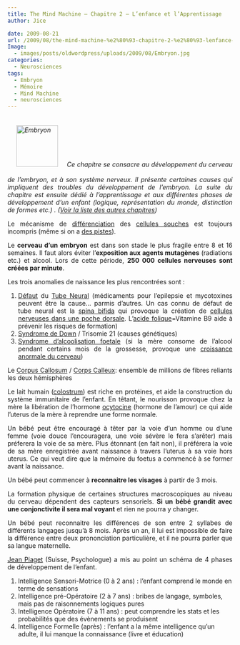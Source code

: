 ```yaml
---
title: The Mind Machine – Chapitre 2 – L’enfance et l’Apprentissage
author: Jice

date: 2009-08-21
url: /2009/08/the-mind-machine-%e2%80%93-chapitre-2-%e2%80%93-lenfance-et-lapprentissage/
Image:
  - images/posts/oldwordpress/uploads/2009/08/Embryon.jpg
categories:
  - Neurosciences
tags:
  - Embryon
  - Mémoire
  - Mind Machine
  - neurosciences
---
```

<p style="text-align: justify;">
  <span><em><a href="images/posts/oldwordpress/uploads/2009/08/Embryon.jpg"><img class="alignleft size-full wp-image-879" style="margin: 20px;" title="Embryon" src="/images/posts/oldwordpress/uploads/2009/08/Embryon.jpg" alt="Embryon" width="93" height="93" /></a>Ce chapitre se consacre au développement du cerveau de l&#8217;embryon, et à son système nerveux. Il présente certaines causes qui impliquent des troubles du développement de l&#8217;embryon. La suite du chapitre est ensuite dédié à l&#8217;apprentissage et aux différentes phases de développement d&#8217;un enfant (logique, représentation du monde, distinction de formes etc.) . (<a href="http://localhost/oldblog/2009/08/the-mind-machine-notes-de-lecture/">Voir la liste des autres chapitres</a>)<br > </em></span>
</p>

<p style="text-align: justify;">
  Le mécanisme de <a id="aptureLink_Qz7tD7Kx6G" href="http://fr.wikipedia.org/wiki/Diff%C3%A9renciation%20cellulaire">différenciation</a> des <a id="aptureLink_4PwWHRD3BG" href="http://fr.wikipedia.org/wiki/Cellule%20souche">cellules souches</a> est toujours incompris (même si on a <a title="Mécanisme de différenciation des cellules souches" href="http://vulgariz.com/medecine-sante/cellules-souches/decouverte-dun-mecanisme-qui-oriente-la-differenciation-des-cellules-souches-du-sang/" target="_blank">des pistes</a>).
</p>

<p style="text-align: justify;">
  Le <strong>cerveau d&#8217;un embryon</strong> est dans son stade le plus fragile entre 8 et 16 semaines. Il faut alors éviter l&#8217;<strong>exposition aux agents mutagènes</strong> (radiations etc.) et alcool. Lors de cette période, <strong>250 000 cellules nerveuses sont créées par minute</strong>.
</p>

<p style="text-align: justify;">
  Les trois anomalies de naissance les plus rencontrées sont :
</p>

<ol style="text-align: justify;">
  <li>
    <a id="aptureLink_sXBt9R5qG9" href="http://en.wikipedia.org/wiki/Neural%20tube%20defect">Défaut</a> du <a id="aptureLink_1xept0Vqq4" href="http://fr.wikipedia.org/wiki/Tube%20neural">Tube Neural</a> (médicaments pour l&#8217;epilepsie et mycotoxines peuvent être la cause&#8230; parmis d&#8217;autres. Un cas connu de défaut de tube neural est la <a id="aptureLink_ZPNC7BmK62" href="http://fr.wikipedia.org/wiki/Spina%20bifida">spina bifida</a> qui provoque la création de <a id="aptureLink_Xx6KPWNxm6" href="http://www.scienceclarified.com/images/uesc_02_img0090.jpg">cellules nerveuses dans une poche dorsale</a>. L&#8217;<a id="aptureLink_DD6iH8FOfk" href="http://fr.wikipedia.org/wiki/Vitamine%20B9">acide folique</a>=Vitamine B9 aide à prévenir les risques de formation)
  </li>
  <li>
    <a id="aptureLink_UubbY95wGa" href="http://fr.wikipedia.org/wiki/Syndrome%20de%20Down">Syndrome de Down</a> / Trisomie 21 (causes génétiques)
  </li>
  <li>
    <a id="aptureLink_3qCpZHiwCi" href="http://fr.wikipedia.org/wiki/Syndrome%20d%27alcoolisation%20f%C5%93tale">Syndrome d&#8217;alcoolisation foetale</a> (si la mère consome de l&#8217;alcool pendant certains mois de la grossesse, provoque une <a id="aptureLink_VOzzGvLOSe" href="http://www.quotimed.com/DocumentRoot/QDM/WebArticle/ENDIRECT/2009-07/F_600x_77257_IMG_17185_1247493169536.jpg">croissance anormale du cerveau</a>)
  </li>
</ol>

<p style="text-align: justify;">
  Le <a id="aptureLink_3GMMIonTyZ" href="http://en.wikipedia.org/wiki/Corpus%20callosum">Corpus Callosum</a> / <a id="aptureLink_slGoHjxBZr" href="http://fr.wikipedia.org/wiki/Corps%20calleux">Corps Calleux</a>: ensemble de millions de fibres reliants les deux hémisphères
</p>

<p style="text-align: justify;">
  Le lait humain (<a id="aptureLink_NdNhj38VDB" href="http://fr.wikipedia.org/wiki/Colostrum">colostrum</a>) est riche en protéines, et aide la construction du système immunitaire de l&#8217;enfant. En têtant, le nourisson provoque chez la mère la libération de l&#8217;hormone <a id="aptureLink_CAN1dQ6OZ8" href="http://fr.wikipedia.org/wiki/Ocytocine">ocytocine</a> (hormone de l&#8217;amour) ce qui aide l&#8217;uterus de la mère à reprendre une forme normale.
</p>

<p style="text-align: justify;">
  Un bébé peut être encouragé à têter par la voie d&#8217;un homme ou d&#8217;une femme (voie douce l&#8217;encouragera, une voie sévère le fera s&#8217;arêter) mais préferera la voie de sa mère. Plus étonnant (en fait non), il préférera la voie de sa mère enregistrée avant naissance à travers l&#8217;uterus à sa voie hors uterus. Ce qui veut dire que la mémoire du foetus a commencé à se former avant la naissance.
</p>

<p style="text-align: justify;">
  Un bébé peut commencer à <strong>reconnaitre les visages</strong> à partir de 3 mois.
</p>

<p style="text-align: justify;">
  La formation physique de certaines structures macroscopiques au niveau du cerveau dépendent des capteurs sensoriels. <strong>Si un bébé grandit avec une conjonctivite il sera mal voyant</strong> et rien ne pourra y changer.
</p>

<p style="text-align: justify;">
  Un bébé peut reconnaitre les différences de son entre 2 syllabes de différents langages jusqu&#8217;à 8 mois. Après un an, il lui est impossible de faire la différence entre deux prononciation particulière, et il ne pourra parler que sa langue maternelle.
</p>

<p style="text-align: justify;">
  <a id="aptureLink_F0W5iThCF4" href="http://fr.wikipedia.org/wiki/Jean%20Piaget">Jean Piaget</a> (Suisse, Psychologue) a mis au point un schéma de 4 phases de développement de l&#8217;enfant.
</p>

  1. Intelligence Sensori-Motrice (0 à 2 ans) : l&#8217;enfant comprend le monde en terme de sensations
  2. Intelligence pré-Opératoire (2 à 7 ans) : bribes de langage, symboles, mais pas de raisonnements logiques pures
  3. Intelligence Opératoire (7 à 11 ans) : peut comprendre les stats et les probabilités que des évènements se produisent
  4. Intelligence Formelle (après) : l&#8217;enfant a la même intelligence qu&#8217;un adulte, il lui manque la connaissance (livre et éducation)

<p style="text-align: justify;">